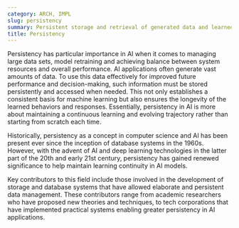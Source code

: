 ```yaml
---
category: ARCH, IMPL
slug: persistency
summary: Persistent storage and retrieval of generated data and learned behaviors to maintain a model's performance and ensure its utility over time.
title: Persistency
---
```


Persistency has particular importance in AI when it comes to managing large data sets, model retraining and achieving balance between system resources and overall performance. AI applications often generate vast amounts of data. To use this data effectively for improved future performance and decision-making, such information must be stored persistently and accessed when needed. This not only establishes a consistent basis for machine learning but also ensures the longevity of the learned behaviors and responses. Essentially, persistency in AI is more about maintaining a continuous learning and evolving trajectory rather than starting from scratch each time.

Historically, persistency as a concept in computer science and AI has been present ever since the inception of database systems in the 1960s. However, with the advent of AI and deep learning technologies in the latter part of the 20th and early 21st century, persistency has gained renewed significance to help maintain learning continuity in AI models.

Key contributors to this field include those involved in the development of storage and database systems that have allowed elaborate and persistent data management. These contributors range from academic researchers who have proposed new theories and techniques, to tech corporations that have implemented practical systems enabling greater persistency in AI applications.